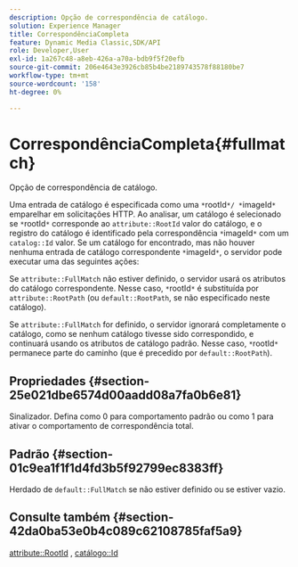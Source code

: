 ```yaml
---
description: Opção de correspondência de catálogo.
solution: Experience Manager
title: CorrespondênciaCompleta
feature: Dynamic Media Classic,SDK/API
role: Developer,User
exl-id: 1a267c48-a8eb-426a-a70a-bdb9f5f20efb
source-git-commit: 206e4643e3926cb85b4be2189743578f88180be7
workflow-type: tm+mt
source-wordcount: '158'
ht-degree: 0%

---
```


# CorrespondênciaCompleta{#fullmatch}

Opção de correspondência de catálogo.

Uma entrada de catálogo é especificada como uma `*`rootId`*/ *`imageId`*` emparelhar em solicitações HTTP. Ao analisar, um catálogo é selecionado se `*`rootId`*` corresponde ao `attribute::RootId` valor do catálogo, e o registro do catálogo é identificado pela correspondência `*`imageId`*` com um `catalog::Id` valor. Se um catálogo for encontrado, mas não houver nenhuma entrada de catálogo correspondente `*`imageId`*`, o servidor pode executar uma das seguintes ações:

Se `attribute::FullMatch` não estiver definido, o servidor usará os atributos do catálogo correspondente. Nesse caso, `*`rootId`*` é substituída por `attribute::RootPath` (ou `default::RootPath`, se não especificado neste catálogo).

Se `attribute::FullMatch` for definido, o servidor ignorará completamente o catálogo, como se nenhum catálogo tivesse sido correspondido, e continuará usando os atributos de catálogo padrão. Nesse caso, `*`rootId`*` permanece parte do caminho (que é precedido por `default::RootPath`).

## Propriedades {#section-25e021dbe6574d00aadd08a7fa0b6e81}

Sinalizador. Defina como 0 para comportamento padrão ou como 1 para ativar o comportamento de correspondência total.

## Padrão {#section-01c9ea1f1f1d4fd3b5f92799ec8383ff}

Herdado de `default::FullMatch` se não estiver definido ou se estiver vazio.

## Consulte também {#section-42da0ba53e0b4c089c62108785faf5a9}

[attribute::RootId](../../../../../is-api/image-catalog/image-serving-api-ref/c-image-catalog-reference/c-attributes-reference/r-rootid.md#reference-13653312925e4a08b90f99961d53f546) , [catálogo::Id](/help/aem-is-ir-api/is-api/image-catalog/image-serving-api-ref/c-image-catalog-reference/c-image-svg-data-reference/c-image-data-reference/r-id-cat.md)

